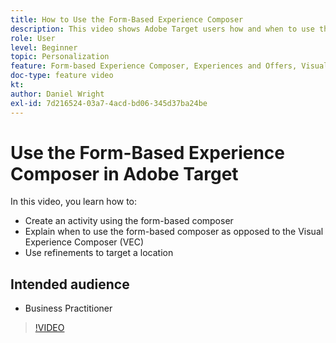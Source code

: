 ```yaml
---
title: How to Use the Form-Based Experience Composer
description: This video shows Adobe Target users how and when to use the form-based experience composer.
role: User
level: Beginner
topic: Personalization
feature: Form-based Experience Composer, Experiences and Offers, Visual Experience Composer (VEC)
doc-type: feature video
kt:
author: Daniel Wright
exl-id: 7d216524-03a7-4acd-bd06-345d37ba24be
---
```

# Use the Form-Based Experience Composer in Adobe Target

In this video, you learn how to:

* Create an activity using the form-based composer
* Explain when to use the form-based composer as opposed to the Visual Experience Composer (VEC)
* Use refinements to target a location

## Intended audience

* Business Practitioner

>[!VIDEO](https://video.tv.adobe.com/v/17390/?quality=12)
